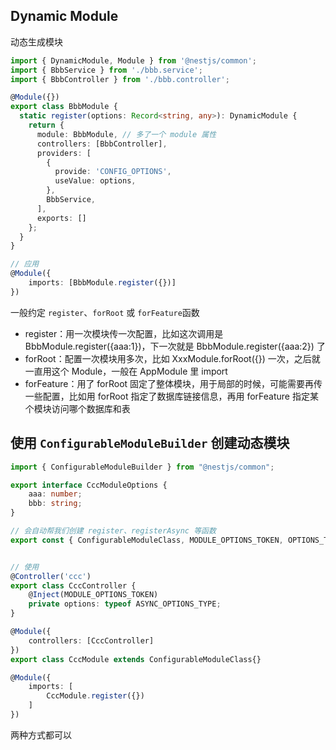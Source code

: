 ## Dynamic Module
动态生成模块

```typescript
import { DynamicModule, Module } from '@nestjs/common';
import { BbbService } from './bbb.service';
import { BbbController } from './bbb.controller';

@Module({})
export class BbbModule {
  static register(options: Record<string, any>): DynamicModule {
    return {
      module: BbbModule, // 多了一个 module 属性
      controllers: [BbbController],
      providers: [
        {
          provide: 'CONFIG_OPTIONS',
          useValue: options,
        },
        BbbService,
      ],
      exports: []
    };
  }
}

// 应用
@Module({
    imports: [BbbModule.register({})]
})

```
一般约定 `register`、`forRoot` 或 `forFeature`函数
- register：用一次模块传一次配置，比如这次调用是 BbbModule.register({aaa:1})，下一次就是 BbbModule.register({aaa:2}) 了
- forRoot：配置一次模块用多次，比如 XxxModule.forRoot({}) 一次，之后就一直用这个 Module，一般在 AppModule 里 import
- forFeature：用了 forRoot 固定了整体模块，用于局部的时候，可能需要再传一些配置，比如用 forRoot 指定了数据库链接信息，再用 forFeature 指定某个模块访问哪个数据库和表


## 使用 `ConfigurableModuleBuilder` 创建动态模块

```typescript
import { ConfigurableModuleBuilder } from "@nestjs/common";

export interface CccModuleOptions {
    aaa: number;
    bbb: string;
}

// 会自动帮我们创建 register、registerAsync 等函数
export const { ConfigurableModuleClass, MODULE_OPTIONS_TOKEN, OPTIONS_TYPE, ASYNC_OPTIONS_TYPE } = new ConfigurableModuleBuilder<CccModuleOptions>().build();


// 使用
@Controller('ccc')
export class CccController {
    @Inject(MODULE_OPTIONS_TOKEN)
    private options: typeof ASYNC_OPTIONS_TYPE;
}

@Module({
    controllers: [CccController]
})
export class CccModule extends ConfigurableModuleClass{}

@Module({
    imports: [
        CccModule.register({})
    ]
})
```

两种方式都可以